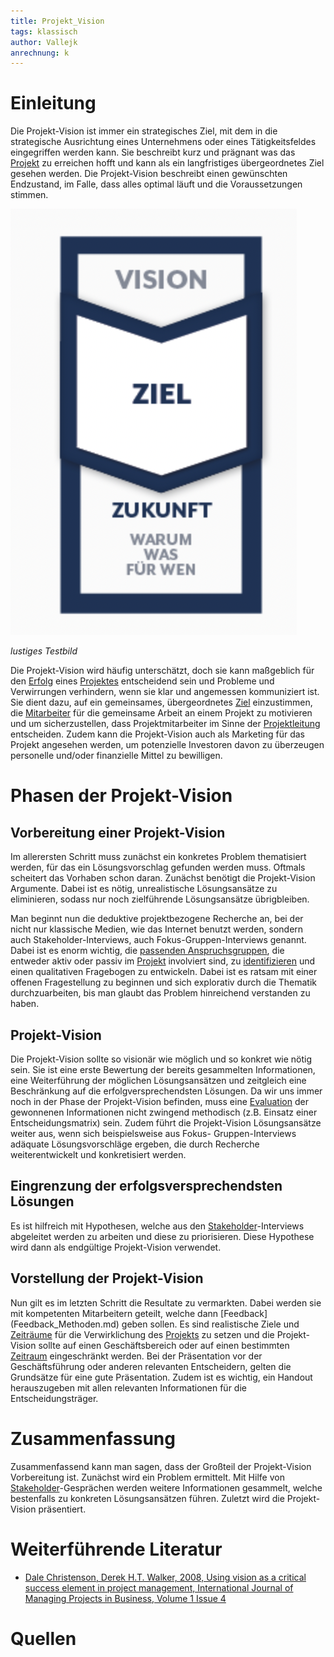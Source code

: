 ```yaml
---
title: Projekt_Vision
tags: klassisch
author: Vallejk
anrechnung: k
---
```


# Einleitung

Die Projekt-Vision ist immer ein strategisches Ziel, mit dem in die strategische Ausrichtung eines Unternehmens oder eines Tätigkeitsfeldes eingegriffen 
werden kann. Sie beschreibt kurz und prägnant was das [Projekt](Projekt.md) zu erreichen hofft und kann als ein langfristiges übergeordnetes Ziel 
gesehen werden. Die Projekt-Vision beschreibt einen gewünschten Endzustand, im Falle, dass alles optimal läuft und die Voraussetzungen stimmen.

![Beispielabbildung](Projekt_Vision/Projektvision.png)

*lustiges Testbild*

Die Projekt-Vision wird häufig unterschätzt, doch sie kann maßgeblich für den [Erfolg](Erfolgsmessung.md) eines [Projektes](Projekt.md) entscheidend 
sein und Probleme und Verwirrungen verhindern, wenn sie klar und angemessen kommuniziert ist. 
Sie dient dazu, auf ein gemeinsames, übergeordnetes [Ziel](Zielbeziehungen.md) einzustimmen, die [Mitarbeiter](Projektmitarbeiter.md) für die gemeinsame 
Arbeit an einem Projekt zu motivieren und um sicherzustellen, dass Projektmitarbeiter im Sinne der [Projektleitung](Projektleiter.md) entscheiden.
Zudem kann die Projekt-Vision auch als Marketing für das Projekt angesehen werden, um potenzielle Investoren davon zu überzeugen personelle und/oder 
finanzielle Mittel zu bewilligen. 

# Phasen der Projekt-Vision

## Vorbereitung einer Projekt-Vision

Im allerersten Schritt muss zunächst ein konkretes Problem thematisiert werden, für das ein Lösungsvorschlag gefunden werden muss. Oftmals scheitert das 
Vorhaben schon daran. Zunächst benötigt die Projekt-Vision Argumente. Dabei ist es nötig, unrealistische Lösungsansätze zu eliminieren, sodass nur noch 
zielführende Lösungsansätze übrigbleiben. 

Man beginnt nun die deduktive projektbezogene Recherche an, bei der nicht nur klassische Medien, wie das Internet benutzt werden, sondern auch 
Stakeholder-Interviews, auch Fokus-Gruppen-Interviews genannt.
Dabei ist es enorm wichtig, die [passenden Anspruchsgruppen](Stakeholder_Register.md), die entweder aktiv oder passiv im [Projekt](Projekt.md) 
involviert sind, zu [identifizieren](Stakeholderanalyse.md) und einen qualitativen Fragebogen zu entwickeln.
Dabei ist es ratsam mit einer offenen Fragestellung zu beginnen und sich explorativ durch die Thematik durchzuarbeiten, bis man glaubt das Problem 
hinreichend verstanden zu haben.

## Projekt-Vision

Die Projekt-Vision sollte so visionär wie möglich und so konkret wie nötig sein. Sie ist eine erste Bewertung der bereits gesammelten Informationen, 
eine Weiterführung der möglichen Lösungsansätzen und zeitgleich eine Beschränkung auf die erfolgversprechendsten Lösungen. 
Da wir uns immer noch in der Phase der Projekt-Vision befinden, muss eine [Evaluation](Evaluation.md) der gewonnenen Informationen nicht zwingend 
methodisch (z.B. Einsatz einer Entscheidungsmatrix) sein. Zudem führt die Projekt-Vision Lösungsansätze weiter aus, wenn sich beispielsweise aus Fokus-
Gruppen-Interviews adäquate Lösungsvorschläge ergeben, die durch Recherche weiterentwickelt und konkretisiert werden. 

## Eingrenzung der erfolgsversprechendsten Lösungen

Es ist hilfreich mit Hypothesen, welche aus den [Stakeholder](Stakeholder_Register.md)-Interviews abgeleitet werden zu arbeiten und diese zu 
priorisieren. 
Diese Hypothese wird dann als endgültige Projekt-Vision verwendet.

## Vorstellung der Projekt-Vision

Nun gilt es im letzten Schritt die Resultate zu vermarkten. Dabei werden sie mit kompetenten Mitarbeitern geteilt, welche dann [Feedback]
(Feedback_Methoden.md) geben sollen. Es sind realistische Ziele und [Zeiträume](Zeitplanung.md) für die Verwirklichung des [Projekts](Projekt.md) zu 
setzen und die Projekt-Vision sollte auf einen Geschäftsbereich oder auf einen bestimmten [Zeitraum](Zeitplanung.md) eingeschränkt werden.
Bei der Präsentation vor der Geschäftsführung oder anderen relevanten Entscheidern, gelten die Grundsätze für eine gute Präsentation. Zudem ist es 
wichtig, ein Handout herauszugeben mit allen relevanten Informationen für die Entscheidungsträger.

# Zusammenfassung

Zusammenfassend kann man sagen, dass der Großteil der Projekt-Vision Vorbereitung ist.
Zunächst wird ein Problem ermittelt. Mit Hilfe von [Stakeholder](Stakeholder_Register.md)-Gesprächen werden weitere Informationen gesammelt, welche 
bestenfalls zu konkreten Lösungsansätzen führen. Zuletzt wird die Projekt-Vision präsentiert.

# Weiterführende Literatur

* [Dale Christenson, Derek H.T. Walker, 2008, Using vision as a critical success element in project management, International Journal of Managing Projects in Business, Volume 1 Issue 4](https://www.emerald.com/insight/content/doi/10.1108/17538370810906291/full/html?casa_token=E_uiN0GA_OwAAAAA:ZKu-OzSQ_klpzC6hn2LimyB_Fk9pygs4Qc2cS3n8nUIlykGkn_yf37sPDyilv7eLjsb7E1EfH-jhLbc74ApzqvhaV_LIqG3a9GetZi9T_niSnwrcbXs)

# Quellen

[^1]: [Werden Sie zum Visionär: Wie man eine Projekt-Vision entwicklet](https://www.coliquio-insights.de/wie-sie-eine-projekt-vision-entwickeln/)
[^2]: [7 Schritte zum Schreiben eines effektiven Projektvision-Statements](https://teamhood.com/de/produktivitat/7-schritte-projektvision-statement/)
[^3]: [Basic Formatting Syntax for GitHub flavored Markdown](https://docs.github.com/en/github/writing-on-github/getting-started-with-writing-and-formatting-on-github/basic-writing-and-formatting-syntax)
[^4]: [Advanced Formatting Syntax for GitHub flavored Markdown](https://docs.github.com/en/github/writing-on-github/working-with-advanced-formatting/organizing-information-with-tables)

